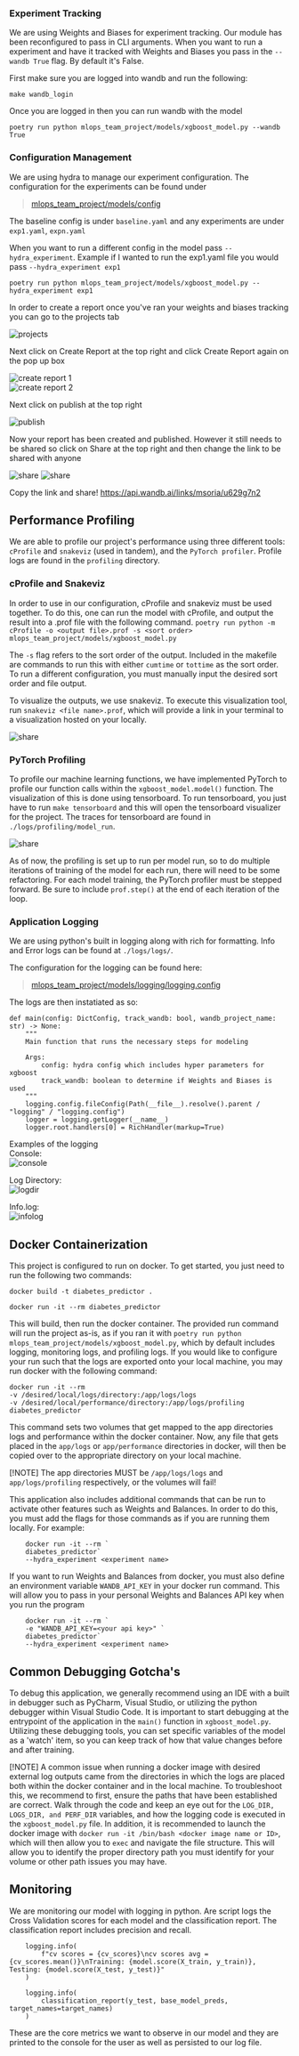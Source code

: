 ### Experiment Tracking
We are using Weights and Biases for experiment tracking. Our module has been reconfigured to pass in CLI arguments. When you want to run a experiment and have it tracked with Weights and Biases you pass in the `--wandb True` flag. By default it's False.  

First make sure you are logged into wandb and run the following:  

```
make wandb_login
```

Once you are logged in then you can run wandb with the model  

```
poetry run python mlops_team_project/models/xgboost_model.py --wandb True
```

### Configuration Management
We are using hydra to manage our experiment configuration. The configuration for the experiments can be found under  
>[mlops_team_project/models/config](../../mlops_team_project/models/config)  

The baseline config is under `baseline.yaml` and any experiments are under `exp1.yaml`, `expn.yaml`  

When you want to run a different config in the model pass `--hydra_experiment`. Example if I wanted to run the exp1.yaml file you would pass `--hydra_experiment exp1`

```
poetry run python mlops_team_project/models/xgboost_model.py --hydra_experiment exp1
```

In order to create a report once you've ran your weights and biases tracking you can go to the projects tab  

![projects](../../images/wandb_project.png)  

Next click on Create Report at the top right and click Create Report again on the pop up box

![create report 1](../../images/wandb_create_report.png)  
![create report 2](../../images/wandb_create_report_2.png)  

Next click on publish at the top right

![publish](../../images/wandb_publish.png)  

Now your report has been created and published. However it still needs to be shared so click on Share at the top right and then change the link to be shared with anyone

![share](../../images/wandb_share.png) 
![share](../../images/wandb_share_anyone.png) 

Copy the link and share!
https://api.wandb.ai/links/msoria/u629g7n2

## Performance Profiling

We are able to profile our project's performance using three different tools: `cProfile` and `snakeviz` (used in tandem), and the `PyTorch profiler`.
Profile logs are found in the `profiling` directory.

### cProfile and Snakeviz
In order to use in our configuration, cProfile and snakeviz must be used together. To do this, one can run the model with cProfile, and output the result 
into a .prof file with the following command.
`poetry run python -m cProfile -o <output file>.prof -s <sort order> mlops_team_project/models/xgboost_model.py`

The `-s` flag refers to the sort order of the output. Included in the makefile are commands to run this with either `cumtime` or `tottime` as the sort order.
To run a different configuration, you must manually input the desired sort order and file output.

To visualize the outputs, we use snakeviz. To execute this visualization tool, run `snakeviz <file name>.prof`, which will provide a link in your terminal to
a visualization hosted on your locally.

![share](../../images/snakeviz.PNG)

### PyTorch Profiling

To profile our machine learning functions, we have implemented PyTorch to profile our function calls within the `xgboost_model.model()` function.
The visualization of this is done using tensorboard. To run tensorboard, you just have to run `make tensorboard` and this will open
the tensorboard visualizer for the project. The traces for tensorboard are found in `./logs/profiling/model_run`.

![share](../../images/tensorboard.PNG)

As of now, the profiling is set up to run per model run, so to do multiple iterations of training of the model for each run, there will need to be some refactoring.
For each model training, the PyTorch profiler must be stepped forward. Be sure to include `prof.step()` at the end of each iteration of the loop.

### Application Logging
We are using python's built in logging along with rich for formatting.
Info and Error logs can be found at `./logs/logs/`.

The configuration for the logging can be found here:
>[mlops_team_project/models/logging/logging.config](../../mlops_team_project/models/logging/logging.config)  

The logs are then instatiated as so:

```python3
def main(config: DictConfig, track_wandb: bool, wandb_project_name: str) -> None:
    """
    Main function that runs the necessary steps for modeling

    Args:
        config: hydra config which includes hyper parameters for xgboost
        track_wandb: boolean to determine if Weights and Biases is used
    """
    logging.config.fileConfig(Path(__file__).resolve().parent / "logging" / "logging.config")
    logger = logging.getLogger(__name__)
    logger.root.handlers[0] = RichHandler(markup=True)
```

Examples of the logging  
Console:  
![console](../../images/console.png)  

Log Directory:  
![logdir](../../images/logdir.png)  

Info.log:  
![infolog](../../images/infolog.png)  

## Docker Containerization

This project is configured to run on docker. To get started, you just need to run the following two commands:

```console
docker build -t diabetes_predictor .

docker run -it --rm diabetes_predictor
```

This will build, then run the docker container. The provided run command will run the project as-is, as if you ran it with `poetry run python mlops_team_project/models/xgboost_model.py`, which by default includes logging, monitoring logs, and profiling logs. If you would like to configure your run such that the logs are exported onto your local machine, you may run docker with the following command:

```console
docker run -it --rm 
-v /desired/local/logs/directory:/app/logs/logs
-v /desired/local/performance/directory:/app/logs/profiling
diabetes_predictor
```
This command sets two volumes that get mapped to the app directories logs and performance within the docker container. Now, any file that gets placed in the `app/logs` or `app/performance` directories in docker, will then be copied over to the appropriate directory on your local machine.

[!NOTE]
The app directories MUST be `/app/logs/logs` and `app/logs/profiling` respectively, or the volumes will fail!

This application also includes additional commands that can be run to activate other features such as Weights and Balances. In order to do this, you must add the flags for those commands as if you are running them locally. For example:

```console
    docker run -it --rm `
    diabetes_predictor`
    --hydra_experiment <experiment name>
```

If you want to run Weights and Balances from docker, you must also define an environment variable `WANDB_API_KEY` in your docker run command. This will allow you to pass in your personal Weights and Balances API key when you run the program

```console
    docker run -it --rm `
    -e "WANDB_API_KEY=<your api key>" `
    diabetes_predictor`
    --hydra_experiment <experiment name>
```

## Common Debugging Gotcha's
To debug this application, we generally recommend using an IDE with a built in debugger such as PyCharm, Visual Studio, or utilizing the python debugger within Visual Studio Code. It is important to start debugging at the entrypoint of the application in the `main()` function in `xgboost_model.py`. Utilizing these debugging tools, you can set specific variables of the model as a 'watch' item, so you can keep track of how that value changes before and after training. 

[!NOTE]
A common issue when running a docker image with desired external log outputs came from the directories in which the logs are placed both within the docker container and in the local machine. To troubleshoot this, we recommend to first, ensure the paths that have been established are correct. Walk through the code and keep an eye out for the `LOG_DIR, LOGS_DIR, and PERF_DIR` variables, and how the logging code is executed in the `xgboost_model.py` file. In addition, it is recommended to launch the docker image with `docker run -it /bin/bash <docker image name or ID>`, which will then allow you to `exec` and navigate the file structure. This will allow you to identify the proper directory path you must identify for your volume or other path issues you may have.

## Monitoring
We are monitoring our model with logging in python. Are script logs the Cross Validation scores for each model and the classification report. The classification report includes precision and recall.  

```python3
    logging.info(
        f"cv scores = {cv_scores}\ncv scores avg = {cv_scores.mean()}\nTraining: {model.score(X_train, y_train)}, Testing: {model.score(X_test, y_test)}"
    )

    logging.info(
        classification_report(y_test, base_model_preds, target_names=target_names)
    )
```

These are the core metrics we want to observe in our model and they are printed to the console for the user as well as persisted to our log file.